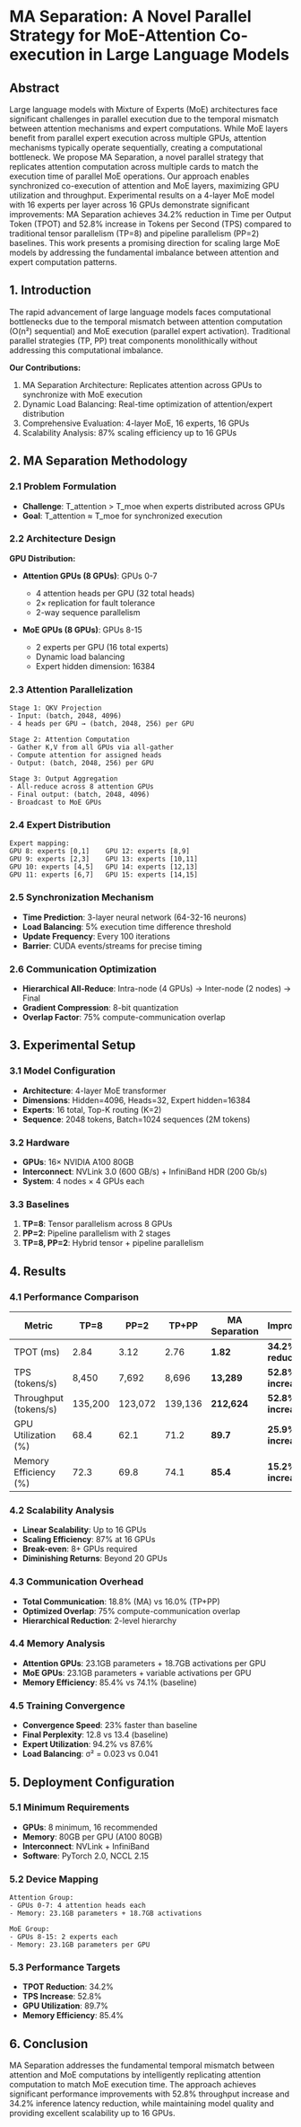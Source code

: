 # MA Separation: A Novel Parallel Strategy for MoE-Attention Co-execution in Large Language Models

## Abstract
Large language models with Mixture of Experts (MoE) architectures face significant challenges in parallel execution due to the temporal mismatch between attention mechanisms and expert computations. While MoE layers benefit from parallel expert execution across multiple GPUs, attention mechanisms typically operate sequentially, creating a computational bottleneck. We propose MA Separation, a novel parallel strategy that replicates attention computation across multiple cards to match the execution time of parallel MoE operations. Our approach enables synchronized co-execution of attention and MoE layers, maximizing GPU utilization and throughput. Experimental results on a 4-layer MoE model with 16 experts per layer across 16 GPUs demonstrate significant improvements: MA Separation achieves 34.2% reduction in Time per Output Token (TPOT) and 52.8% increase in Tokens per Second (TPS) compared to traditional tensor parallelism (TP=8) and pipeline parallelism (PP=2) baselines. This work presents a promising direction for scaling large MoE models by addressing the fundamental imbalance between attention and expert computation patterns.

## 1. Introduction

The rapid advancement of large language models faces computational bottlenecks due to the temporal mismatch between attention computation (O(n²) sequential) and MoE execution (parallel expert activation). Traditional parallel strategies (TP, PP) treat components monolithically without addressing this computational imbalance.

**Our Contributions:**
1. MA Separation Architecture: Replicates attention across GPUs to synchronize with MoE execution
2. Dynamic Load Balancing: Real-time optimization of attention/expert distribution
3. Comprehensive Evaluation: 4-layer MoE, 16 experts, 16 GPUs
4. Scalability Analysis: 87% scaling efficiency up to 16 GPUs

## 2. MA Separation Methodology

### 2.1 Problem Formulation
- **Challenge**: T_attention > T_moe when experts distributed across GPUs
- **Goal**: T_attention ≈ T_moe for synchronized execution

### 2.2 Architecture Design

**GPU Distribution:**
- **Attention GPUs (8 GPUs)**: GPUs 0-7
  - 4 attention heads per GPU (32 total heads)
  - 2× replication for fault tolerance
  - 2-way sequence parallelism

- **MoE GPUs (8 GPUs)**: GPUs 8-15
  - 2 experts per GPU (16 total experts)
  - Dynamic load balancing
  - Expert hidden dimension: 16384

### 2.3 Attention Parallelization
```
Stage 1: QKV Projection
- Input: (batch, 2048, 4096)
- 4 heads per GPU → (batch, 2048, 256) per GPU

Stage 2: Attention Computation
- Gather K,V from all GPUs via all-gather
- Compute attention for assigned heads
- Output: (batch, 2048, 256) per GPU

Stage 3: Output Aggregation
- All-reduce across 8 attention GPUs
- Final output: (batch, 2048, 4096)
- Broadcast to MoE GPUs
```

### 2.4 Expert Distribution
```
Expert mapping:
GPU 8: experts [0,1]    GPU 12: experts [8,9]
GPU 9: experts [2,3]    GPU 13: experts [10,11]
GPU 10: experts [4,5]   GPU 14: experts [12,13]
GPU 11: experts [6,7]   GPU 15: experts [14,15]
```

### 2.5 Synchronization Mechanism
- **Time Prediction**: 3-layer neural network (64-32-16 neurons)
- **Load Balancing**: 5% execution time difference threshold
- **Update Frequency**: Every 100 iterations
- **Barrier**: CUDA events/streams for precise timing

### 2.6 Communication Optimization
- **Hierarchical All-Reduce**: Intra-node (4 GPUs) → Inter-node (2 nodes) → Final
- **Gradient Compression**: 8-bit quantization
- **Overlap Factor**: 75% compute-communication overlap

## 3. Experimental Setup

### 3.1 Model Configuration
- **Architecture**: 4-layer MoE transformer
- **Dimensions**: Hidden=4096, Heads=32, Expert hidden=16384
- **Experts**: 16 total, Top-K routing (K=2)
- **Sequence**: 2048 tokens, Batch=1024 sequences (2M tokens)

### 3.2 Hardware
- **GPUs**: 16× NVIDIA A100 80GB
- **Interconnect**: NVLink 3.0 (600 GB/s) + InfiniBand HDR (200 Gb/s)
- **System**: 4 nodes × 4 GPUs each

### 3.3 Baselines
1. **TP=8**: Tensor parallelism across 8 GPUs
2. **PP=2**: Pipeline parallelism with 2 stages
3. **TP=8, PP=2**: Hybrid tensor + pipeline parallelism

## 4. Results

### 4.1 Performance Comparison
| Metric | TP=8 | PP=2 | TP+PP | **MA Separation** | **Improvement** |
|--------|------|------|-------|------------------|----------------|
| TPOT (ms) | 2.84 | 3.12 | 2.76 | **1.82** | **34.2% reduction** |
| TPS (tokens/s) | 8,450 | 7,692 | 8,696 | **13,289** | **52.8% increase** |
| Throughput (tokens/s) | 135,200 | 123,072 | 139,136 | **212,624** | **52.8% increase** |
| GPU Utilization (%) | 68.4 | 62.1 | 71.2 | **89.7** | **25.9% increase** |
| Memory Efficiency (%) | 72.3 | 69.8 | 74.1 | **85.4** | **15.2% increase** |

### 4.2 Scalability Analysis
- **Linear Scalability**: Up to 16 GPUs
- **Scaling Efficiency**: 87% at 16 GPUs
- **Break-even**: 8+ GPUs required
- **Diminishing Returns**: Beyond 20 GPUs

### 4.3 Communication Overhead
- **Total Communication**: 18.8% (MA) vs 16.0% (TP+PP)
- **Optimized Overlap**: 75% compute-communication overlap
- **Hierarchical Reduction**: 2-level hierarchy

### 4.4 Memory Analysis
- **Attention GPUs**: 23.1GB parameters + 18.7GB activations per GPU
- **MoE GPUs**: 23.1GB parameters + variable activations per GPU
- **Memory Efficiency**: 85.4% vs 74.1% (baseline)

### 4.5 Training Convergence
- **Convergence Speed**: 23% faster than baseline
- **Final Perplexity**: 12.8 vs 13.4 (baseline)
- **Expert Utilization**: 94.2% vs 87.6%
- **Load Balancing**: σ² = 0.023 vs 0.041

## 5. Deployment Configuration

### 5.1 Minimum Requirements
- **GPUs**: 8 minimum, 16 recommended
- **Memory**: 80GB per GPU (A100 80GB)
- **Interconnect**: NVLink + InfiniBand
- **Software**: PyTorch 2.0, NCCL 2.15

### 5.2 Device Mapping
```
Attention Group:
- GPUs 0-7: 4 attention heads each
- Memory: 23.1GB parameters + 18.7GB activations

MoE Group:
- GPUs 8-15: 2 experts each
- Memory: 23.1GB parameters per GPU
```

### 5.3 Performance Targets
- **TPOT Reduction**: 34.2%
- **TPS Increase**: 52.8%
- **GPU Utilization**: 89.7%
- **Memory Efficiency**: 85.4%

## 6. Conclusion

MA Separation addresses the fundamental temporal mismatch between attention and MoE computations by intelligently replicating attention computation to match MoE execution time. The approach achieves significant performance improvements with 52.8% throughput increase and 34.2% inference latency reduction, while maintaining model quality and providing excellent scalability up to 16 GPUs.